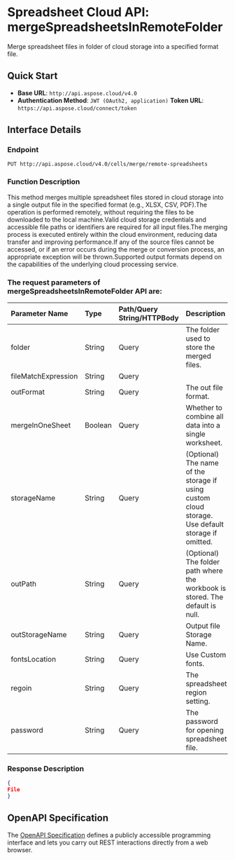 # **Spreadsheet Cloud API: mergeSpreadsheetsInRemoteFolder**

Merge spreadsheet files in folder of cloud storage into a specified format file. 


## **Quick Start**

- **Base URL**: `http://api.aspose.cloud/v4.0`
- **Authentication Method**: `JWT (OAuth2, application)`  **Token URL**: `https://api.aspose.cloud/connect/token`
## **Interface Details**

### **Endpoint** 

```
PUT http://api.aspose.cloud/v4.0/cells/merge/remote-spreadsheets
```
### **Function Description**
This method merges multiple spreadsheet files stored in cloud storage into a single output file in the specified format (e.g., XLSX, CSV, PDF).The operation is performed remotely, without requiring the files to be downloaded to the local machine.Valid cloud storage credentials and accessible file paths or identifiers are required for all input files.The merging process is executed entirely within the cloud environment, reducing data transfer and improving performance.If any of the source files cannot be accessed, or if an error occurs during the merge or conversion process, an appropriate exception will be thrown.Supported output formats depend on the capabilities of the underlying cloud processing service.

### The request parameters of **mergeSpreadsheetsInRemoteFolder** API are: 

| Parameter Name | Type | Path/Query String/HTTPBody | Description | 
| :- | :- | :- |:- | 
|folder|String|Query|The folder used to store the merged files.|
|fileMatchExpression|String|Query||
|outFormat|String|Query|The out file format.|
|mergeInOneSheet|Boolean|Query|Whether to combine all data into a single worksheet.|
|storageName|String|Query|(Optional) The name of the storage if using custom cloud storage. Use default storage if omitted.|
|outPath|String|Query|(Optional) The folder path where the workbook is stored. The default is null.|
|outStorageName|String|Query|Output file Storage Name.|
|fontsLocation|String|Query|Use Custom fonts.|
|regoin|String|Query|The spreadsheet region setting.|
|password|String|Query|The password for opening spreadsheet file.|

### **Response Description**
```json
{
File
}
```


## OpenAPI Specification

The [OpenAPI Specification](https://reference.aspose.cloud/cells/#/DataProcessingController/MergeSpreadsheetsInRemoteFolder) defines a publicly accessible programming interface and lets you carry out REST interactions directly from a web browser.


